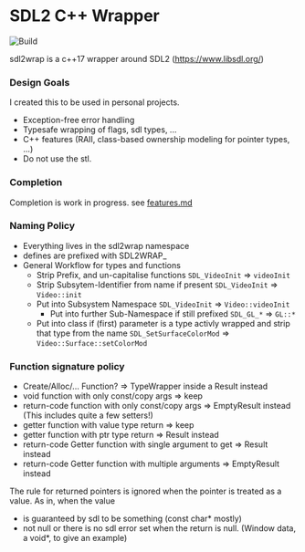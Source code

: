 # SDL2 C++ Wrapper
![Build](https://github.com/mkalte666/sdl2wrap/workflows/Build/badge.svg)


sdl2wrap is a c++17 wrapper around SDL2 (https://www.libsdl.org/)

### Design Goals
I created this to be used in personal projects. 
 * Exception-free error handling
 * Typesafe wrapping of flags, sdl types, ...
 * C++ features (RAII, class-based ownership modeling for pointer types, ...)
 * Do not use the stl. 
 
### Completion
Completion is work in progress. 
see [features.md](features.md) 

### Naming Policy 
 * Everything lives in the sdl2wrap namespace
 * defines are prefixed with SDL2WRAP_
 * General Workflow for types and functions
     * Strip Prefix, and un-capitalise functions `SDL_VideoInit` =>  `videoInit`
     * Strip Subsytem-Identifier from name if present `SDL_VideoInit` => `Video::init`
     * Put into Subsystem Namespace `SDL_VideoInit` => `Video::videoInit`
        * Put into further Sub-Namespace if still prefixed `SDL_GL_*` => `GL::*`
     * Put into class if (first) parameter is a type activly wrapped 
       and strip that type from the name `SDL_SetSurfaceColorMod` =>  `Video::Surface::setColorMod`
 

### Function signature policy
 * Create/Alloc/... Function? => TypeWrapper inside a Result instead
 * void function with only const/copy args => keep
 * return-code function with only const/copy args => EmptyResult instead
   (This includes quite a few setters!)
 * getter function with value type return => keep 
 * getter function with ptr type return => Result<ptrType> instead 
 * return-code Getter function with single argument to get => Result<getType> instead
 * return-code Getter function with multiple arguments => EmptyResult instead
 
The rule for returned pointers is ignored when the pointer is treated as a value.
As in, when the value 
 * is guaranteed by sdl to be something (const char* mostly)
 * not null or there is no sdl error set when the return is null. (Window data, a void*, to give an example)
